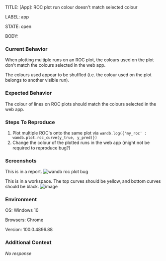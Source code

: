 TITLE:
[App]: ROC plot run colour doesn't match selected colour

LABEL:
app

STATE:
open

BODY:
### Current Behavior

When plotting multiple runs on an ROC plot, the colours used on the plot don't match the colours selected in the web app.

The colours used appear to be shuffled (i.e. the colour used on the plot belongs to another visible run).

### Expected Behavior

The colour of lines on ROC plots should match the colours selected in the web app.

### Steps To Reproduce

1. Plot multiple ROC's onto the same plot via `wandb.log({'my_roc' : wandb.plot.roc_curve(y_true, y_pred)})`
2. Change the colour of the plotted runs in the web app (might not be required to reproduce bug?)

### Screenshots

This is in a report.
![wandb roc plot bug](https://user-images.githubusercontent.com/31932056/164023120-e13dee00-2517-4f10-ac45-a8303018cc01.png)



This is in a workspace. The top curves should be yellow, and bottom curves should be black.
![image](https://user-images.githubusercontent.com/31932056/164025653-af4cf4cb-09b4-4596-80dc-2739bc1e7795.png)


### Environment

OS: Windows 10

Browsers: Chrome

Version: 100.0.4896.88


### Additional Context

_No response_

